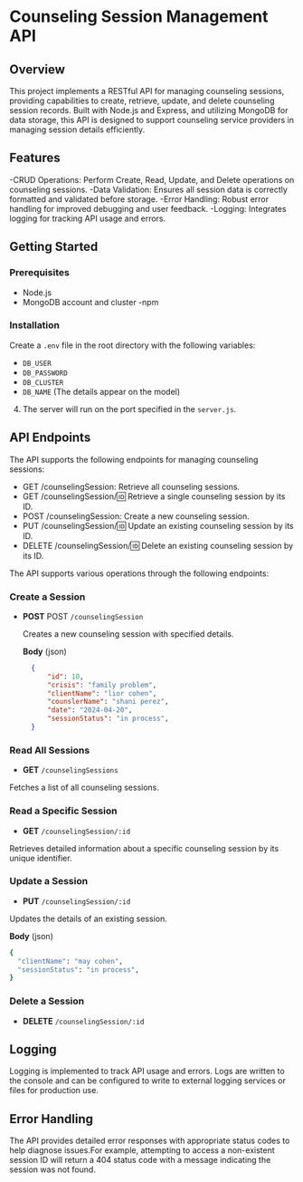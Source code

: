 # Counseling Session Management API
## Overview
This project implements a RESTful API for managing counseling sessions, providing capabilities to create, retrieve, update, and delete counseling session records. Built with Node.js and Express, and utilizing MongoDB for data storage, this API is designed to support counseling service providers in managing session details efficiently.

## Features
-CRUD Operations: Perform Create, Read, Update, and Delete operations on counseling sessions.
-Data Validation: Ensures all session data is correctly formatted and validated before storage.
-Error Handling: Robust error handling for improved debugging and user feedback.
-Logging: Integrates logging for tracking API usage and errors.

## Getting Started
### Prerequisites
- Node.js
- MongoDB account and cluster
-npm
### Installation
Create a `.env` file in the root directory with the following variables:
- `DB_USER`  
- `DB_PASSWORD` 
- `DB_CLUSTER` 
- `DB_NAME` 
(The details appear on the model)
4. The server will run on the port specified in the `server.js`.
## API Endpoints
The API supports the following endpoints for managing counseling sessions:
- GET /counselingSession: Retrieve all counseling sessions.
- GET /counselingSession/:id: Retrieve a single counseling session by its ID.
- POST /counselingSession: Create a new counseling session.
- PUT /counselingSession/:id: Update an existing counseling session by its ID.
- DELETE /counselingSession/:id: Delete an existing counseling session by its ID.

The API supports various operations through the following endpoints:

### Create a Session

- **POST** POST `/counselingSession`

  Creates a new counseling session with specified details.

  **Body** (json)
  ```json
    {
        "id": 10,
        "crisis": "family problem",
        "clientName": "lior cohen",
        "counslerName": "shani perez",
        "date": "2024-04-20",
        "sessionStatus": "in process",
    }
### Read All Sessions

- **GET** `/counselingSessions`

Fetches a list of all counseling sessions.

### Read a Specific Session

- **GET** `/counselingSession/:id`

Retrieves detailed information about a specific counseling session by its unique identifier.

### Update a Session

- **PUT** `/counselingSession/:id`

Updates the details of an existing session.

**Body** (json)

```bash
{
  "clientName": "may cohen",
  "sessionStatus": "in process",
}
```
### Delete a Session

- **DELETE** `/counselingSession/:id`


## Logging
Logging is implemented to track API usage and errors. Logs are written to the console and can be configured to write to external logging services or files for production use.
## Error Handling
The API provides detailed error responses with appropriate status codes to help diagnose issues.For example, attempting to access a non-existent session ID will return a 404 status code with a message indicating the session was not found.


